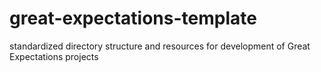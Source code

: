 # great-expectations-template
standardized directory structure and resources for development of  Great Expectations projects
